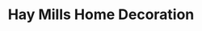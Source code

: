 ---
title: "Hay Mills Home Decoration"
url: /birmingham/hay-mills-home-decoration/
shop: Raumausstattung
---